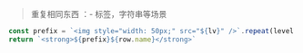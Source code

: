  > 重复相同东西 ：- 标签，字符串等场景
 ```js
 const prefix = `<img style="width: 50px;" src="${lv}" />`.repeat(level - 1)
return `<strong>${prefix}${row.name}</strong>`
```